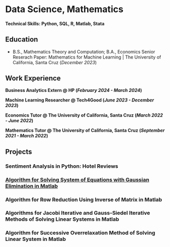 # Data Science, Mathematics

#### Technical Skills: Python, SQL, R, Matlab, Stata

## Education 			        		
- B.S., Mathematics Theory and Computation; B.A., Economics
  Senior Reserach Paper: Mathematics for Machine Learning | The University of California, Santa Cruz (_December 2023_)

## Work Experience
**Business Analytics Extern @ HP (_February 2024 - March 2024_)**

**Machine Learning Researcher @ Tech4Good (_June 2023 - December 2023_)**

**Economics Tutor @ The University of California, Santa Cruz (_March 2022 - June 2022_)**

**Mathematics Tutor @ The University of California, Santa Cruz (_September 2021 - March 2022_)**

## Projects

### Sentiment Analysis in Python: Hotel Reviews

### [Algorithm for Solving System of Equations with Gaussian Elimination in Matlab](https://github.com/arielseidman/Gaussian-Elimination/blob/main/gauss_e2.m)

### Algorithm for Row Reduction Using Inverse of Matrix in Matlab

### Algorithms for Jacobi Iterative and Gauss-Siedel Iterative Methods of Solving Linear Systems in Matlab

### Algorithm for Successive Overrelaxation Method of Solving Linear System in Matlab
